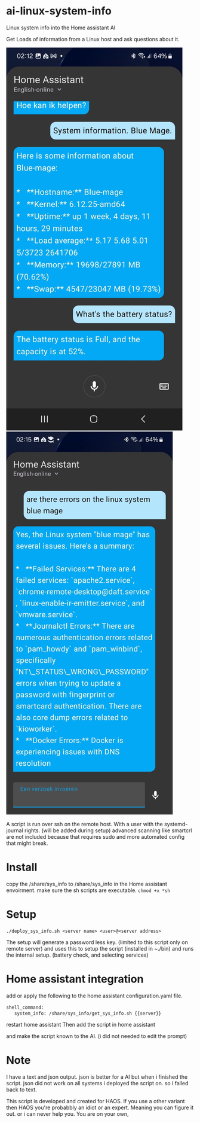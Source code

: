 # ai-linux-system-info
Linux system info into the Home assistant AI

Get Loads of information from a Linux host and ask questions about it.

![Screenshot 0](/images/assistant0.jpg "Application Screenshot")![Screenshot1](/images/assistant1.jpg "Application Screenshot")

A script is run over ssh on the remote host. With a user with the systemd-journal rights. (will be added during setup)
advanced scanning like smartcrl are not included because that requires sudo and more automated config that might break.


# Install 

copy the /share/sys_info to /share/sys_info in the Home assistant envoirment. 
make sure the sh scripts are executable. `chmod +x *sh`

# Setup 

```
./deploy_sys_info.sh <server name> <user>@<server address>
```

The setup will generate a password less key. (limited to this script only on remote server) 
and uses this to setup the script (installed in ~./bin) 
and runs the internal setup. (battery check, and selecting services) 

# Home assistant integration

add or apply the following to the home assistant configuration.yaml file.
```
shell_command:
   system_info: /share/sys_info/get_sys_info.sh {{server}}
```

restart home assistant 
Then add the script in home assistant 

and make the script known to the AI. (i did not needed to edit the prompt)

# Note
I have a text and json output. json is better for a AI but when i finished the script. 
json did not work on all systems i deployed the script on. so i falled back to text.


This script is developed and created for HAOS. 
If you use a other variant then HAOS you're probabbly an idiot or an expert.
Meaning you can figure it out. or i can never help you.
You are on your own,
